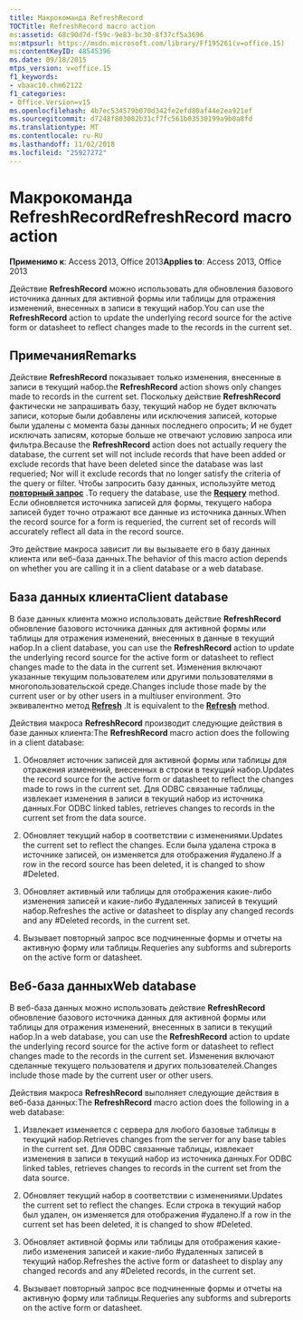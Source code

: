 ```yaml
---
title: Макрокоманда RefreshRecord
TOCTitle: RefreshRecord macro action
ms:assetid: 68c90d7d-f59c-9e83-bc30-8f37cf5a3696
ms:mtpsurl: https://msdn.microsoft.com/library/Ff195261(v=office.15)
ms:contentKeyID: 48545396
ms.date: 09/18/2015
mtps_version: v=office.15
f1_keywords:
- vbaac10.chm62122
f1_categories:
- Office.Version=v15
ms.openlocfilehash: 4b7ec534579b070d342fe2efd80af44e2ea921ef
ms.sourcegitcommit: d7248f803002b31cf7fc561b03530199a9b0a8fd
ms.translationtype: MT
ms.contentlocale: ru-RU
ms.lasthandoff: 11/02/2018
ms.locfileid: "25927272"
---
```

# <a name="refreshrecord-macro-action"></a><span data-ttu-id="776fd-102">Макрокоманда RefreshRecord</span><span class="sxs-lookup"><span data-stu-id="776fd-102">RefreshRecord macro action</span></span>


<span data-ttu-id="776fd-103">**Применимо к**: Access 2013, Office 2013</span><span class="sxs-lookup"><span data-stu-id="776fd-103">**Applies to**: Access 2013, Office 2013</span></span>

<span data-ttu-id="776fd-104">Действие **RefreshRecord** можно использовать для обновления базового источника данных для активной формы или таблицы для отражения изменений, внесенных в записи в текущий набор.</span><span class="sxs-lookup"><span data-stu-id="776fd-104">You can use the **RefreshRecord** action to update the underlying record source for the active form or datasheet to reflect changes made to the records in the current set.</span></span>

## <a name="remarks"></a><span data-ttu-id="776fd-105">Примечания</span><span class="sxs-lookup"><span data-stu-id="776fd-105">Remarks</span></span>

<span data-ttu-id="776fd-106">Действие **RefreshRecord** показывает только изменения, внесенные в записи в текущий набор.</span><span class="sxs-lookup"><span data-stu-id="776fd-106">the **RefreshRecord** action shows only changes made to records in the current set.</span></span> <span data-ttu-id="776fd-107">Поскольку действие **RefreshRecord** фактически не запрашивать базу, текущий набор не будет включать записи, которые были добавлены или исключения записей, которые были удалены с момента базы данных последнего опросить; И не будет исключать записям, которые больше не отвечают условию запроса или фильтра.</span><span class="sxs-lookup"><span data-stu-id="776fd-107">Because the **RefreshRecord** action does not actually requery the database, the current set will not include records that have been added or exclude records that have been deleted since the database was last requeried; Nor will it exclude records that no longer satisfy the criteria of the query or filter.</span></span> <span data-ttu-id="776fd-108">Чтобы запросить базу данных, используйте метод **[повторный запрос](requery-macro-action.md)** .</span><span class="sxs-lookup"><span data-stu-id="776fd-108">To requery the database, use the **[Requery](requery-macro-action.md)** method.</span></span> <span data-ttu-id="776fd-109">Если обновляется источника записей для формы, текущего набора записей будет точно отражают все данные из источника данных.</span><span class="sxs-lookup"><span data-stu-id="776fd-109">When the record source for a form is requeried, the current set of records will accurately reflect all data in the record source.</span></span>

<span data-ttu-id="776fd-110">Это действие макроса зависит ли вы вызываете его в базу данных клиента или веб-база данных.</span><span class="sxs-lookup"><span data-stu-id="776fd-110">The behavior of this macro action depends on whether you are calling it in a client database or a web database.</span></span>

## <a name="client-database"></a><span data-ttu-id="776fd-111">База данных клиента</span><span class="sxs-lookup"><span data-stu-id="776fd-111">Client database</span></span>

<span data-ttu-id="776fd-112">В базе данных клиента можно использовать действие **RefreshRecord** обновление базового источника данных для активной формы или таблицы для отражения изменений, внесенных в данные в текущий набор.</span><span class="sxs-lookup"><span data-stu-id="776fd-112">In a client database, you can use the **RefreshRecord** action to update the underlying record source for the active form or datasheet to reflect changes made to the data in the current set.</span></span> <span data-ttu-id="776fd-113">Изменения включают указанные текущим пользователем или другими пользователями в многопользовательской среде.</span><span class="sxs-lookup"><span data-stu-id="776fd-113">Changes include those made by the current user or by other users in a multiuser environment.</span></span> <span data-ttu-id="776fd-114">Это эквивалентно метод **[Refresh](https://msdn.microsoft.com/library/ff836021\(v=office.15\))** .</span><span class="sxs-lookup"><span data-stu-id="776fd-114">It is equivalent to the **[Refresh](https://msdn.microsoft.com/library/ff836021\(v=office.15\))** method.</span></span>

<span data-ttu-id="776fd-115">Действия макроса **RefreshRecord** производит следующие действия в базе данных клиента:</span><span class="sxs-lookup"><span data-stu-id="776fd-115">The **RefreshRecord** macro action does the following in a client database:</span></span>

1.  <span data-ttu-id="776fd-116">Обновляет источник записей для активной формы или таблицы для отражения изменений, внесенных в строки в текущий набор.</span><span class="sxs-lookup"><span data-stu-id="776fd-116">Updates the record source for the active form or datasheet to reflect the changes made to rows in the current set.</span></span> <span data-ttu-id="776fd-117">Для ODBC связанные таблицы, извлекает изменения в записи в текущий набор из источника данных.</span><span class="sxs-lookup"><span data-stu-id="776fd-117">For ODBC linked tables, retrieves changes to records in the current set from the data source.</span></span>

2.  <span data-ttu-id="776fd-118">Обновляет текущий набор в соответствии с изменениями.</span><span class="sxs-lookup"><span data-stu-id="776fd-118">Updates the current set to reflect the changes.</span></span> <span data-ttu-id="776fd-119">Если была удалена строка в источнике записей, он изменяется для отображения \#удалено.</span><span class="sxs-lookup"><span data-stu-id="776fd-119">If a row in the record source has been deleted, it is changed to show \#Deleted.</span></span>

3.  <span data-ttu-id="776fd-120">Обновляет активный или таблицы для отображения какие-либо изменения записей и какие-либо \#удаленных записей в текущий набор.</span><span class="sxs-lookup"><span data-stu-id="776fd-120">Refreshes the active or datasheet to display any changed records and any \#Deleted records, in the current set.</span></span>

4.  <span data-ttu-id="776fd-121">Вызывает повторный запрос все подчиненные формы и отчеты на активную форму или таблицы.</span><span class="sxs-lookup"><span data-stu-id="776fd-121">Requeries any subforms and subreports on the active form or datasheet.</span></span>

## <a name="web-database"></a><span data-ttu-id="776fd-122">Веб-база данных</span><span class="sxs-lookup"><span data-stu-id="776fd-122">Web database</span></span>

<span data-ttu-id="776fd-123">В веб-база данных можно использовать действие **RefreshRecord** обновление базового источника данных для активной формы или таблицы для отражения изменений, внесенных в записи в текущий набор.</span><span class="sxs-lookup"><span data-stu-id="776fd-123">In a web database, you can use the **RefreshRecord** action to update the underlying record source for the active form or datasheet to reflect changes made to the records in the current set.</span></span> <span data-ttu-id="776fd-124">Изменения включают сделанные текущего пользователя и других пользователей.</span><span class="sxs-lookup"><span data-stu-id="776fd-124">Changes include those made by the current user or other users.</span></span>

<span data-ttu-id="776fd-125">Действия макроса **RefreshRecord** выполняет следующие действия в веб-база данных:</span><span class="sxs-lookup"><span data-stu-id="776fd-125">The **RefreshRecord** macro action does the following in a web database:</span></span>

1.  <span data-ttu-id="776fd-126">Извлекает изменяется с сервера для любого базовые таблицы в текущий набор.</span><span class="sxs-lookup"><span data-stu-id="776fd-126">Retrieves changes from the server for any base tables in the current set.</span></span> <span data-ttu-id="776fd-127">Для ODBC связанные таблицы, извлекает изменения в записи в текущий набор из источника данных.</span><span class="sxs-lookup"><span data-stu-id="776fd-127">For ODBC linked tables, retrieves changes to records in the current set from the data source.</span></span>

2.  <span data-ttu-id="776fd-128">Обновляет текущий набор в соответствии с изменениями.</span><span class="sxs-lookup"><span data-stu-id="776fd-128">Updates the current set to reflect the changes.</span></span> <span data-ttu-id="776fd-129">Если строка в текущий набор был удален, он изменяется для отображения \#удалено.</span><span class="sxs-lookup"><span data-stu-id="776fd-129">If a row in the current set has been deleted, it is changed to show \#Deleted.</span></span>

3.  <span data-ttu-id="776fd-130">Обновляет активной формы или таблицы для отображения какие-либо изменения записей и какие-либо \#удаленных записей в текущий набор.</span><span class="sxs-lookup"><span data-stu-id="776fd-130">Refreshes the active form or datasheet to display any changed records and any \#Deleted records, in the current set.</span></span>

4.  <span data-ttu-id="776fd-131">Вызывает повторный запрос все подчиненные формы и отчеты на активную форму или таблицы.</span><span class="sxs-lookup"><span data-stu-id="776fd-131">Requeries any subforms and subreports on the active form or datasheet.</span></span>

